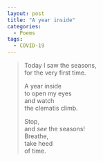 ```yaml
---
layout: post
title: "A year inside"
categories:
  - Poems
tags:
  - COVID-19
---
```

> Today I saw the seasons,  
> for the very first time. 
>
> A year inside  
> to open my eyes  
> and watch  
> the clematis climb. 
>
> Stop,  
> and *see* the seasons!  
> Breathe,  
> take heed  
> of time.

